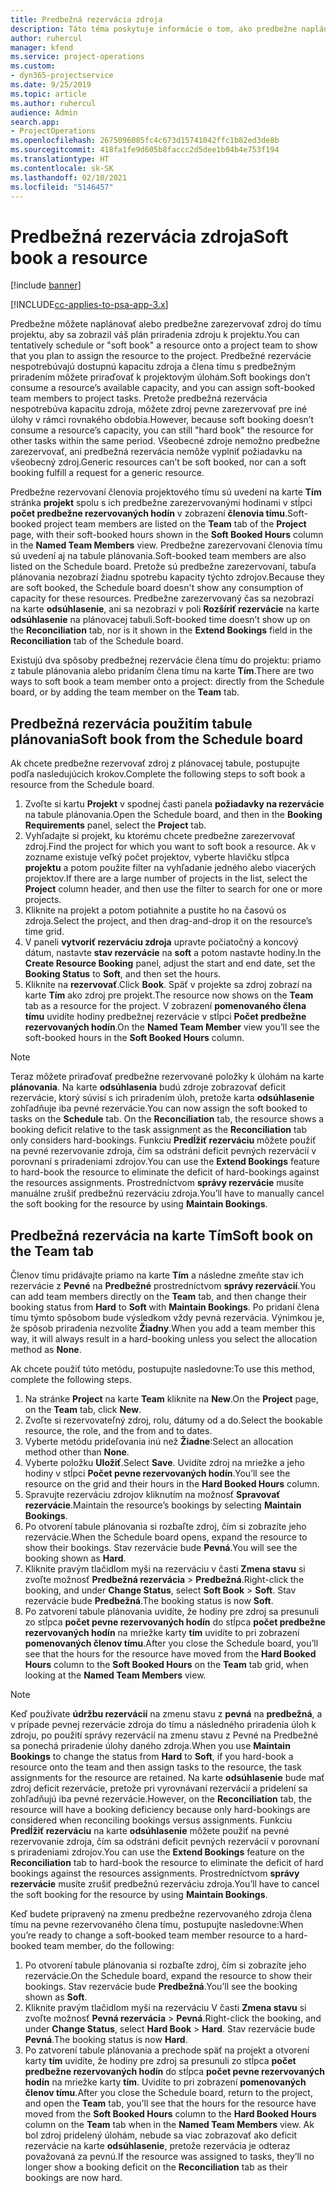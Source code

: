 ```yaml
---
title: Predbežná rezervácia zdroja
description: Táto téma poskytuje informácie o tom, ako predbežne naplánovať alebo predbežne rezervovať členov projektového tímu.
author: ruhercul
manager: kfend
ms.service: project-operations
ms.custom:
- dyn365-projectservice
ms.date: 9/25/2019
ms.topic: article
ms.author: ruhercul
audience: Admin
search.app:
- ProjectOperations
ms.openlocfilehash: 2675096085fc4c673d15741042ffc1b82ed3de8b
ms.sourcegitcommit: 418fa1fe9d605b8faccc2d5dee1b04b4e753f194
ms.translationtype: HT
ms.contentlocale: sk-SK
ms.lasthandoff: 02/10/2021
ms.locfileid: "5146457"
---
```

# <a name="soft-book-a-resource"></a><span data-ttu-id="a217a-103">Predbežná rezervácia zdroja</span><span class="sxs-lookup"><span data-stu-id="a217a-103">Soft book a resource</span></span>

[!include [banner](../includes/psa-now-project-operations.md)]

[!INCLUDE[cc-applies-to-psa-app-3.x](../includes/cc-applies-to-psa-app-3x.md)]

<span data-ttu-id="a217a-104">Predbežne môžete naplánovať alebo predbežne zarezervovať zdroj do tímu projektu, aby sa zobrazil váš plán priradenia zdroju k projektu.</span><span class="sxs-lookup"><span data-stu-id="a217a-104">You can tentatively schedule or "soft book" a resource onto a project team to show that you plan to assign the resource to the project.</span></span> <span data-ttu-id="a217a-105">Predbežné rezervácie nespotrebúvajú dostupnú kapacitu zdroja a člena tímu s predbežným priradením môžete priraďovať k projektovým úlohám.</span><span class="sxs-lookup"><span data-stu-id="a217a-105">Soft bookings don’t consume a resource’s available capacity, and you can assign soft-booked team members to project tasks.</span></span> <span data-ttu-id="a217a-106">Pretože predbežná rezervácia nespotrebúva kapacitu zdroja, môžete zdroj pevne zarezervovať pre iné úlohy v rámci rovnakého obdobia.</span><span class="sxs-lookup"><span data-stu-id="a217a-106">However, because soft booking doesn’t consume a resource’s capacity, you can still "hard book" the resource for other tasks within the same period.</span></span> <span data-ttu-id="a217a-107">Všeobecné zdroje nemožno predbežne zarezervovať, ani predbežná rezervácia nemôže vyplniť požiadavku na všeobecný zdroj.</span><span class="sxs-lookup"><span data-stu-id="a217a-107">Generic resources can’t be soft booked, nor can a soft booking fulfill a request for a generic resource.</span></span>

<span data-ttu-id="a217a-108">Predbežne rezervovaní členovia projektového tímu sú uvedení na karte **Tím** stránka **projekt** spolu s ich predbežne zarezervovanými hodinami v stĺpci **počet predbežne rezervovaných hodín** v zobrazení **členovia tímu**.</span><span class="sxs-lookup"><span data-stu-id="a217a-108">Soft-booked project team members are listed on the **Team** tab of the **Project** page, with their soft-booked hours shown in the **Soft Booked Hours** column in the **Named Team Members** view.</span></span> <span data-ttu-id="a217a-109">Predbežne zarezervovaní členovia tímu sú uvedení aj na tabule plánovania.</span><span class="sxs-lookup"><span data-stu-id="a217a-109">Soft-booked team members are also listed on the Schedule board.</span></span> <span data-ttu-id="a217a-110">Pretože sú predbežne zarezervovaní, tabuľa plánovania nezobrazí žiadnu spotrebu kapacity týchto zdrojov.</span><span class="sxs-lookup"><span data-stu-id="a217a-110">Because they are soft booked, the Schedule board doesn't show any consumption of capacity for these resources.</span></span> <span data-ttu-id="a217a-111">Predbežne zarezervovaný čas sa nezobrazí na karte **odsúhlasenie**, ani sa nezobrazí v poli **Rozšíriť rezervácie** na karte **odsúhlasenie** na plánovacej tabuli.</span><span class="sxs-lookup"><span data-stu-id="a217a-111">Soft-booked time doesn’t show up on the **Reconciliation** tab, nor is it shown in the **Extend Bookings** field in the **Reconciliation** tab of the Schedule board.</span></span> 

<span data-ttu-id="a217a-112">Existujú dva spôsoby predbežnej rezervácie člena tímu do projektu: priamo z tabule plánovania alebo pridaním člena tímu na karte **Tím**.</span><span class="sxs-lookup"><span data-stu-id="a217a-112">There are two ways to soft book a team member onto a project: directly from the Schedule board, or by adding the team member on the **Team** tab.</span></span> 

## <a name="soft-book-from-the-schedule-board"></a><span data-ttu-id="a217a-113">Predbežná rezervácia použitím tabule plánovania</span><span class="sxs-lookup"><span data-stu-id="a217a-113">Soft book from the Schedule board</span></span>
<span data-ttu-id="a217a-114">Ak chcete predbežne rezervovať zdroj z plánovacej tabule, postupujte podľa nasledujúcich krokov.</span><span class="sxs-lookup"><span data-stu-id="a217a-114">Complete the following steps to soft book a resource from the Schedule board.</span></span> 

1. <span data-ttu-id="a217a-115">Zvoľte si kartu **Projekt** v spodnej časti panela **požiadavky na rezervácie** na tabule plánovania.</span><span class="sxs-lookup"><span data-stu-id="a217a-115">Open the Schedule board, and then in the **Booking Requirements** panel, select the **Project** tab.</span></span>
2. <span data-ttu-id="a217a-116">Vyhľadajte si projekt, ku ktorému chcete predbežne zarezervovať zdroj.</span><span class="sxs-lookup"><span data-stu-id="a217a-116">Find the project for which you want to soft book a resource.</span></span> <span data-ttu-id="a217a-117">Ak v zozname existuje veľký počet projektov, vyberte hlavičku stĺpca **projektu** a potom použite filter na vyhľadanie jedného alebo viacerých projektov.</span><span class="sxs-lookup"><span data-stu-id="a217a-117">If there are a large number of projects in the list, select the **Project** column header, and then use the filter to search for one or more projects.</span></span>
3. <span data-ttu-id="a217a-118">Kliknite na projekt a potom potiahnite a pustite ho na časovú os zdroja.</span><span class="sxs-lookup"><span data-stu-id="a217a-118">Select the project, and then drag-and-drop it on the resource’s time grid.</span></span>
5. <span data-ttu-id="a217a-119">V paneli **vytvoriť rezerváciu zdroja** upravte počiatočný a koncový dátum, nastavte **stav rezervácie** na **soft** a potom nastavte hodiny.</span><span class="sxs-lookup"><span data-stu-id="a217a-119">In the **Create Resource Booking** panel, adjust the start and end date, set the **Booking Status** to **Soft**, and then set the hours.</span></span> 
6. <span data-ttu-id="a217a-120">Kliknite na **rezervovať**.</span><span class="sxs-lookup"><span data-stu-id="a217a-120">Click **Book**.</span></span> <span data-ttu-id="a217a-121">Späť v projekte sa zdroj zobrazí na karte **Tím** ako zdroj pre projekt.</span><span class="sxs-lookup"><span data-stu-id="a217a-121">The resource now shows on the **Team** tab as a resource for the project.</span></span> <span data-ttu-id="a217a-122">V zobrazení **pomenovaného člena tímu** uvidíte hodiny predbežnej rezervácie v stĺpci **Počet predbežne rezervovaných hodín**.</span><span class="sxs-lookup"><span data-stu-id="a217a-122">On the **Named Team Member** view you’ll see the soft-booked hours in the **Soft Booked Hours** column.</span></span>

> [!NOTE]
> <span data-ttu-id="a217a-123">Teraz môžete priraďovať predbežne rezervované položky k úlohám na karte **plánovania**. Na karte **odsúhlasenia** budú zdroje zobrazovať deficit rezervácie, ktorý súvisí s ich priradením úloh, pretože karta **odsúhlasenie** zohľadňuje iba pevné rezervácie.</span><span class="sxs-lookup"><span data-stu-id="a217a-123">You can now assign the soft booked to tasks on the **Schedule** tab. On the **Reconciliation** tab, the resource shows a booking deficit relative to the task assignment as the **Reconciliation** tab only considers hard-bookings.</span></span> <span data-ttu-id="a217a-124">Funkciu **Predĺžiť rezerváciu** môžete použiť na pevné rezervovanie zdroja, čím sa odstráni deficit pevných rezervácií v porovnaní s priradeniami zdrojov.</span><span class="sxs-lookup"><span data-stu-id="a217a-124">You can use the **Extend Bookings** feature to hard-book the resource to eliminate the deficit of hard-bookings against the resources assignments.</span></span> <span data-ttu-id="a217a-125">Prostredníctvom **správy rezervácie** musíte manuálne zrušiť predbežnú rezerváciu zdroja.</span><span class="sxs-lookup"><span data-stu-id="a217a-125">You’ll have to manually cancel the soft booking for the resource by using **Maintain Bookings**.</span></span>

## <a name="soft-book-on-the-team-tab"></a><span data-ttu-id="a217a-126">Predbežná rezervácia na karte Tím</span><span class="sxs-lookup"><span data-stu-id="a217a-126">Soft book on the Team tab</span></span>

<span data-ttu-id="a217a-127">Členov tímu pridávajte priamo na karte **Tím** a následne zmeňte stav ich rezervácie z **Pevné** na **Predbežné** prostredníctvom **správy rezervácií**.</span><span class="sxs-lookup"><span data-stu-id="a217a-127">You can add team members directly on the **Team** tab, and then change their booking status from **Hard** to **Soft** with **Maintain Bookings**.</span></span> <span data-ttu-id="a217a-128">Po pridaní člena tímu týmto spôsobom bude výsledkom vždy pevná rezervácia. Výnimkou je, že spôsob priradenia nezvolíte **Žiadny**.</span><span class="sxs-lookup"><span data-stu-id="a217a-128">When you add a team member this way, it will always result in a hard-booking unless you select the allocation method as **None**.</span></span>

<span data-ttu-id="a217a-129">Ak chcete použiť túto metódu, postupujte nasledovne:</span><span class="sxs-lookup"><span data-stu-id="a217a-129">To use this method, complete the following steps.</span></span>

1. <span data-ttu-id="a217a-130">Na stránke **Project** na karte **Team** kliknite na **New**.</span><span class="sxs-lookup"><span data-stu-id="a217a-130">On the **Project** page, on the **Team** tab, click **New**.</span></span>
2. <span data-ttu-id="a217a-131">Zvoľte si rezervovateľný zdroj, rolu, dátumy od a do.</span><span class="sxs-lookup"><span data-stu-id="a217a-131">Select the bookable resource, the role, and the from and to dates.</span></span>
3. <span data-ttu-id="a217a-132">Vyberte metódu prideľovania inú než **Žiadne**:</span><span class="sxs-lookup"><span data-stu-id="a217a-132">Select an allocation method other than **None**.</span></span>
4. <span data-ttu-id="a217a-133">Vyberte položku **Uložiť**.</span><span class="sxs-lookup"><span data-stu-id="a217a-133">Select **Save**.</span></span> <span data-ttu-id="a217a-134">Uvidíte zdroj na mriežke a jeho hodiny v stĺpci **Počet pevne rezervovaných hodín**.</span><span class="sxs-lookup"><span data-stu-id="a217a-134">You’ll see the resource on the grid and their hours in the **Hard Booked Hours** column.</span></span>
5. <span data-ttu-id="a217a-135">Spravujte rezerváciu zdrojov kliknutím na možnosť **Spravovať rezervácie**.</span><span class="sxs-lookup"><span data-stu-id="a217a-135">Maintain the resource’s bookings by selecting **Maintain Bookings**.</span></span>
6. <span data-ttu-id="a217a-136">Po otvorení tabule plánovania si rozbaľte zdroj, čím si zobrazíte jeho rezervácie.</span><span class="sxs-lookup"><span data-stu-id="a217a-136">When the Schedule board opens, expand the resource to show their bookings.</span></span> <span data-ttu-id="a217a-137">Stav rezervácie bude **Pevná**.</span><span class="sxs-lookup"><span data-stu-id="a217a-137">You will see the booking shown as **Hard**.</span></span>
7. <span data-ttu-id="a217a-138">Kliknite pravým tlačidlom myši na rezerváciu v časti **Zmena stavu** si zvoľte možnosť **Predbežná rezervácia** \> **Predbežná**.</span><span class="sxs-lookup"><span data-stu-id="a217a-138">Right-click the booking, and under **Change Status**, select **Soft Book** \> **Soft**.</span></span> <span data-ttu-id="a217a-139">Stav rezervácie bude **Predbežná**.</span><span class="sxs-lookup"><span data-stu-id="a217a-139">The booking status is now **Soft**.</span></span>
8. <span data-ttu-id="a217a-140">Po zatvorení tabule plánovania uvidíte, že hodiny pre zdroj sa presunuli zo stĺpca **počet pevne rezervovaných hodín** do stĺpca **počet predbežne rezervovaných hodín** na mriežke karty **tím** uvidíte to pri zobrazení **pomenovaných členov tímu**.</span><span class="sxs-lookup"><span data-stu-id="a217a-140">After you close the Schedule board, you’ll see that the hours for the resource have moved from the **Hard Booked Hours** column to the **Soft Booked Hours** on the **Team** tab grid, when looking at the **Named Team Members** view.</span></span>

> [!NOTE]
> <span data-ttu-id="a217a-141">Keď používate **údržbu rezervácií** na zmenu stavu z **pevná** na **predbežná**, a v prípade pevnej rezervácie zdroja do tímu a následného priradenia úloh k zdroju, po použití správy rezervácií na zmenu stavu z Pevné na Predbežné sa ponechá priradenie úlohy daného zdroja.</span><span class="sxs-lookup"><span data-stu-id="a217a-141">When you use **Maintain Bookings** to change the status from **Hard** to **Soft**, if you hard-book a resource onto the team and then assign tasks to the resource, the task assignments for the resource are retained.</span></span> <span data-ttu-id="a217a-142">Na karte **odsúhlasenie** bude mať zdroj deficit rezervácie, pretože pri vyrovnávaní rezervácií a pridelení sa zohľadňujú iba pevné rezervácie.</span><span class="sxs-lookup"><span data-stu-id="a217a-142">However, on the **Reconciliation** tab, the resource will have a booking deficiency because only hard-bookings are considered when reconciling bookings versus assignments.</span></span> <span data-ttu-id="a217a-143">Funkciu **Predĺžiť rezerváciu** na karte **odsúhlasenie** môžete použiť na pevné rezervovanie zdroja, čím sa odstráni deficit pevných rezervácií v porovnaní s priradeniami zdrojov.</span><span class="sxs-lookup"><span data-stu-id="a217a-143">You can use the **Extend Bookings** feature on the **Reconciliation** tab to hard-book the resource to eliminate the deficit of hard bookings against the resources assignments.</span></span> <span data-ttu-id="a217a-144">Prostredníctvom **správy rezervácie** musíte zrušiť predbežnú rezerváciu zdroja.</span><span class="sxs-lookup"><span data-stu-id="a217a-144">You’ll have to cancel the soft booking for the resource by using **Maintain Bookings**.</span></span>

<span data-ttu-id="a217a-145">Keď budete pripravený na zmenu predbežne rezervovaného zdroja člena tímu na pevne rezervovaného člena tímu, postupujte nasledovne:</span><span class="sxs-lookup"><span data-stu-id="a217a-145">When you’re ready to change a soft-booked team member resource to a hard-booked team member, do the following:</span></span>

1. <span data-ttu-id="a217a-146">Po otvorení tabule plánovania si rozbaľte zdroj, čím si zobrazíte jeho rezervácie.</span><span class="sxs-lookup"><span data-stu-id="a217a-146">On the Schedule board, expand the resource to show their bookings.</span></span> <span data-ttu-id="a217a-147">Stav rezervácie bude **Predbežná**.</span><span class="sxs-lookup"><span data-stu-id="a217a-147">You’ll see the booking shown as **Soft**.</span></span>
2. <span data-ttu-id="a217a-148">Kliknite pravým tlačidlom myši na rezerváciu V časti **Zmena stavu** si zvoľte možnosť **Pevná rezervácia** \> **Pevná**.</span><span class="sxs-lookup"><span data-stu-id="a217a-148">Right-click the booking, and under **Change Status**, select **Hard Book** \> **Hard**.</span></span> <span data-ttu-id="a217a-149">Stav rezervácie bude **Pevná**.</span><span class="sxs-lookup"><span data-stu-id="a217a-149">The booking status is now **Hard**.</span></span>
3. <span data-ttu-id="a217a-150">Po zatvorení tabule plánovania a prechode späť na projekt a otvorení karty **tím** uvidíte, že hodiny pre zdroj sa presunuli zo stĺpca **počet predbežne rezervovaných hodín** do stĺpca **počet pevne rezervovaných hodín** na mriežke karty **tím**. Uvidíte to pri zobrazení **pomenovaných členov tímu**.</span><span class="sxs-lookup"><span data-stu-id="a217a-150">After you close the Schedule board, return to the project, and open the **Team** tab, you’ll see that the hours for the resource have moved from the **Soft Booked Hours** column to the **Hard Booked Hours** column on the **Team** tab when in the **Named Team Members** view.</span></span> <span data-ttu-id="a217a-151">Ak bol zdroj pridelený úlohám, nebude sa viac zobrazovať ako deficit rezervácie na karte **odsúhlasenie**, pretože rezervácia je odteraz považovaná za pevnú.</span><span class="sxs-lookup"><span data-stu-id="a217a-151">If the resource was assigned to tasks, they’ll no longer show a booking deficit on the **Reconciliation** tab as their bookings are now hard.</span></span>

